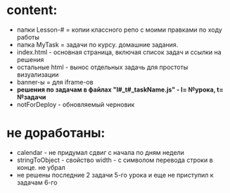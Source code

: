 # content:
+ папки Lesson-# = копии классного репо с моими правками по ходу работы
+ папка MyTask  = задачи по курсу. домашние задания.
+ index.html - основная страница, включая список задач и ссылки на решения
+ остальные html - вынос отдельных задачь для простоты визуализации
+ banner-ы = для iframe-ов
+ **решения по задачам в файлах "l#_t#_taskName.js" - l= №урока, t= №задачи**
+ notForDeploy - обновляемый черновик
# не доработаны:
* calendar - не придумал сдвиг с начала по дням недели
* stringToObject - свойство width - с символом перевода строки в конце. не убрал
* не решены последние 2 задачи 5-го урока и еще не приступил к задачам 6-го
